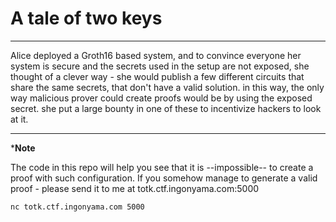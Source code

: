 # A tale of two keys

---
Alice deployed a Groth16 based system, and to convince everyone her system is secure and the secrets used in the setup are not exposed, she thought of a clever way - she would publish a few different circuits that share the same secrets, that don't have a valid solution. in this way, the only way malicious prover could create proofs would be by using the exposed secret. she put a large bounty in one of these to incentivize hackers to look at it.

---

***Note**

The code in this repo will help you see that it is --impossible-- to create a proof with such configuration. If you somehow manage to generate a valid proof - please send it to me at totk.ctf.ingonyama.com:5000

`nc totk.ctf.ingonyama.com 5000`
